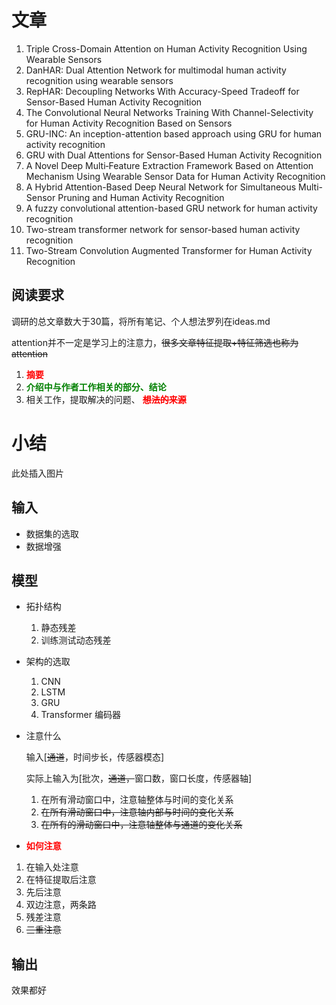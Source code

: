 # 文章
1. Triple Cross-Domain Attention on Human Activity Recognition Using Wearable Sensors
2. DanHAR: Dual Attention Network for multimodal human activity recognition using wearable sensors
3. RepHAR: Decoupling Networks With Accuracy-Speed Tradeoff for Sensor-Based Human Activity Recognition
4. The Convolutional Neural Networks Training With Channel-Selectivity for Human Activity Recognition Based on Sensors
5. GRU-INC: An inception-attention based approach using GRU for human activity recognition
6. GRU with Dual Attentions for Sensor-Based Human Activity Recognition
7. A Novel Deep Multi‑Feature Extraction Framework Based on Attention Mechanism Using Wearable Sensor Data for Human Activity Recognition
8. A Hybrid Attention-Based Deep Neural Network for Simultaneous Multi-Sensor Pruning and Human Activity Recognition
9. A fuzzy convolutional attention-based GRU network for human activity recognition
10. Two-stream transformer network for sensor-based human activity recognition
11. Two-Stream Convolution Augmented Transformer for Human Activity Recognition
## 阅读要求
调研的总文章数大于30篇，将所有笔记、个人想法罗列在ideas.md

attention并不一定是学习上的注意力，~~很多文章特征提取+特征筛选也称为attention~~

1. <font color='red'>__摘要__</font>
2. <font color='green'>__介绍中与作者工作相关的部分、结论__</font>
3. 相关工作，提取解决的问题、 <font color='red'>~~**想法的来源**~~</font>
# 小结
此处插入图片

## 输入
* 数据集的选取
* 数据增强
## 模型
* 拓扑结构
    1. 静态残差
    2. 训练测试动态残差
* 架构的选取
    1. CNN
    2. LSTM
    3. GRU
    4. Transformer 编码器
* 注意什么
  

    输入[~~通道~~，时间步长，传感器模态]

    实际上输入为[批次，~~通道，~~窗口数，窗口长度，传感器轴]

    1. 在所有滑动窗口中，注意轴整体与时间的变化关系
    2. ~~在所有滑动窗口中，注意轴内部与时间的变化关系~~
    3. ~~在所有的滑动窗口中，注意轴整体与通道的变化关系~~
* <font color='red'>__如何注意__</font>

1. 在输入处注意
2. 在特征提取后注意
3. 先后注意
4. 双边注意，两条路
5. 残差注意
6. ~~三重注意~~

## 输出

效果都好